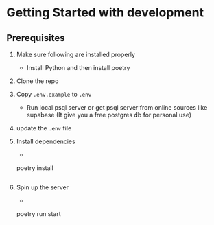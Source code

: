 # Getting Started with development

## Prerequisites
1. Make sure following are installed properly
    - Install Python and then install poetry

2. Clone the repo

3. Copy `.env.example` to `.env`
    - Run local psql server or get psql server from online sources like supabase (It give you a free postgres db for personal use)

4. update the `.env` file

5. Install dependencies
    - ```bash 
    poetry install
    ```

6. Spin up the server
    - ```bash
    poetry run start
    ```